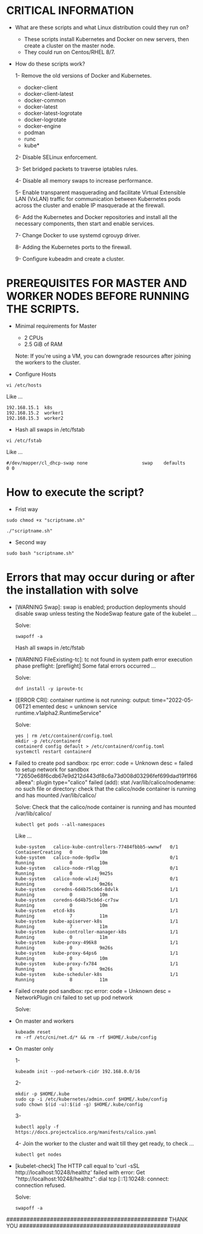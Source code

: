 # CRITICAL INFORMATION
- What are these scripts and what Linux distribution could they run on?
  - These scripts install Kubernetes and Docker on new servers, then create a cluster on the master node.
  - They could run on Centos/RHEL 8/7.
- How do these scripts work?

  1- Remove the old versions of Docker and Kubernetes.
     - docker-client
     - docker-client-latest
     - docker-common
     - docker-latest
     - docker-latest-logrotate
     - docker-logrotate
     - docker-engine
     - podman
     - runc
     - kube*

  2- Disable SELinux enforcement.

  3- Set bridged packets to traverse iptables rules.

  4- Disable all memory swaps to increase performance.

  5- Enable transparent masquerading and facilitate Virtual Extensible LAN (VxLAN) traffic for communication between Kubernetes pods across the cluster and enable IP masquerade at the firewall.

  6- Add the Kubernetes and Docker repositories and install all the necessary components, then start and enable services.

  7- Change Docker to use systemd cgrouyp driver.

  8- Adding the Kubernetes ports to the firewall.

  9- Configure kubeadm and create a cluster.

# PREREQUISITES FOR MASTER AND WORKER NODES BEFORE RUNNING THE SCRIPTS.

- Minimal requirements for Master
  - 2 CPUs
  - 2.5 GiB of RAM
   
  Note: If you're using a VM, you can downgrade resources after joining the workers to the cluster.

- Configure Hosts
```
vi /etc/hosts
```
Like ...
```
192.168.15.1  k8s
192.168.15.2  worker1
192.168.15.3  worker2
```

- Hash all swaps in /etc/fstab
```
vi /etc/fstab
```
Like ...
```
#/dev/mapper/cl_dhcp-swap none                    swap    defaults        0 0
```
# How to execute the script?
- Frist way
```
sudo chmod +x "scriptname.sh"
```
```
./"scriptname.sh"
```
- Second way
```
sudo bash "scriptname.sh"
```
# Errors that may occur during or after the installation with solve
- [WARNING Swap]: swap is enabled; production deployments should disable swap unless testing the NodeSwap feature gate of the kubelet ...

  Solve:
  ```
  swapoff -a
  ```
  Hash all swaps in /etc/fstab
  
- [WARNING FileExisting-tc]: tc not found in system path error execution phase preflight: [preflight] Some fatal errors occurred ...

  Solve:
  ```
  dnf install -y iproute-tc
  ```
- [ERROR CRI]: container runtime is not running: output: time="2022-05-06T21 emented desc = unknown service runtime.v1alpha2.RuntimeService"

  Solve:
  ```
  yes | rm /etc/containerd/config.toml
  mkdir -p /etc/containerd
  containerd config default > /etc/containerd/config.toml
  systemctl restart containerd
  ```
- Failed to create pod sandbox: rpc error: code = Unknown desc = failed to setup network for sandbox "72650e68f6cdb67e9d212d443df8c6a73d008d03296fef699dad19f1f66a8eea": plugin type="calico" failed (add): stat /var/lib/calico/nodename: no such file or directory: check that the calico/node container is running and has mounted /var/lib/calico/

  Solve:
  Check that the calico/node container is running and has mounted /var/lib/calico/
  ```
  kubectl get pods --all-namespaces
  ```
  Like ...
  ```
  kube-system   calico-kube-controllers-77484fbbb5-wwnwf   0/1     ContainerCreating   0          10m
  kube-system   calico-node-9pdlw                          0/1     Running             0          10m
  kube-system   calico-node-r9lqg                          0/1     Running             0          9m25s
  kube-system   calico-node-wlz4j                          0/1     Running             0          9m26s
  kube-system   coredns-6d4b75cb6d-8dvlk                   1/1     Running             0          10m
  kube-system   coredns-6d4b75cb6d-cr7sw                   1/1     Running             0          10m
  kube-system   etcd-k8s                                   1/1     Running             7          11m
  kube-system   kube-apiserver-k8s                         1/1     Running             7          11m
  kube-system   kube-controller-manager-k8s                1/1     Running             0          11m
  kube-system   kube-proxy-496k8                           1/1     Running             0          9m26s
  kube-system   kube-proxy-64ps6                           1/1     Running             0          10m
  kube-system   kube-proxy-fx784                           1/1     Running             0          9m26s
  kube-system   kube-scheduler-k8s                         1/1     Running             8          11m
  ```
- Failed create pod sandbox: rpc error: code = Unknown desc = NetworkPlugin cni failed to set up pod network

  Solve:
 - On master and workers
   ```
   kubeadm reset
   rm -rf /etc/cni/net.d/* && rm -rf $HOME/.kube/config
   ```
 - On master only
 
   1-
   ```
   kubeadm init --pod-network-cidr 192.168.0.0/16
   ```
   2-
   ```
   mkdir -p $HOME/.kube
   sudo cp -i /etc/kubernetes/admin.conf $HOME/.kube/config
   sudo chown $(id -u):$(id -g) $HOME/.kube/config
   ```
   3-
   ```
   kubectl apply -f https://docs.projectcalico.org/manifests/calico.yaml
   ```
   4- Join the worker to the cluster and wait till they get ready, to check ...
   ```
   kubectl get nodes
   ```
- [kubelet-check] The HTTP call equal to 'curl -sSL http://localhost:10248/healthz' failed with error: Get "http://localhost:10248/healthz": dial tcp [::1]:10248: connect: connection refused.

  Solve:
   ```
   swapoff -a
   ```
################################################    THANK YOU    ################################################
